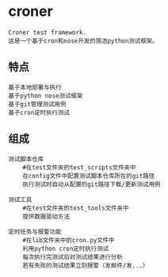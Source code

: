 # croner
    
    Croner test framework.
    这是一个基于cron和nose开发的简洁python测试框架。

## 特点

    基于本地部署与执行
    基于python nose测试框架
    基于git管理测试用例
    基于cron定时执行测试
    
## 组成

    测试脚本仓库
        #在test文件夹的test_scripts文件夹中
        在config文件中配置测试脚本仓库所在的git路径
        执行测试时自动从配置的git路径下载/更新测试用例
        
    测试工具
        #在test文件夹的test_tools文件夹中
        提供数据驱动方法
        
    定时任务与报警功能
        #在lib文件夹中的cron.py文件中
        利用python cron定时执行测试
        每次执行完测试后对测试结果进行分析
        若有失败的测试结果立刻报警（发邮件/发...）

